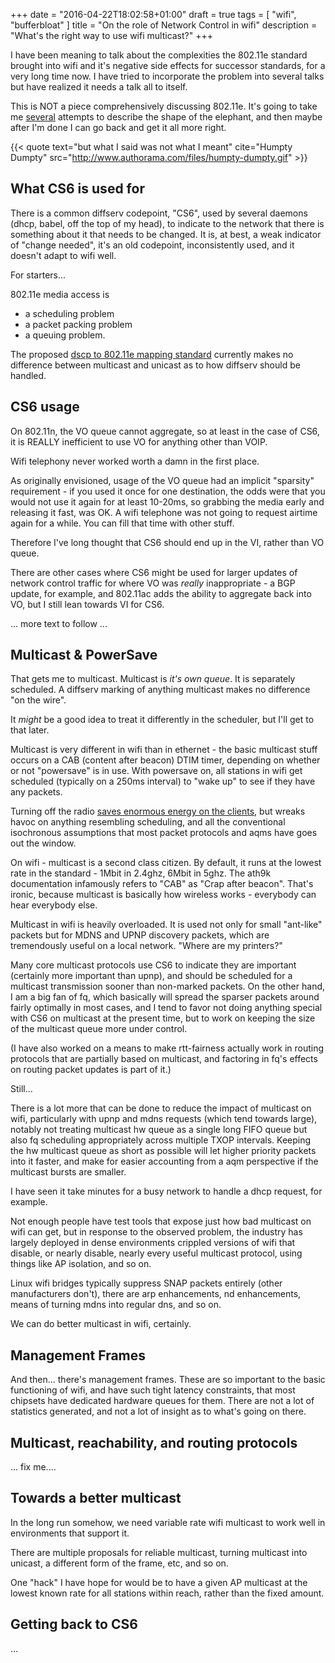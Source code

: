 +++
date = "2016-04-22T18:02:58+01:00"
draft = true
tags = [ "wifi", "bufferbloat" ]
title = "On the role of Network Control in wifi"
description = "What's the right way to use wifi multicast?"
+++

I have been meaning to talk about the complexities the 802.11e standard
brought into wifi and it's negative side effects for successor
standards, for a very long time now. I have tried to incorporate the problem into
several talks but have realized it needs a talk all to itself.

This is NOT a piece comprehensively discussing 802.11e. It's going to
take me [several](/post/hw_queue_selection_in_wifi) attempts to describe
the shape of the elephant, and then maybe after I'm done I can go back
and get it all more right.

{{< quote text="but what I said was not what I meant" cite="Humpty
Dumpty" src="http://www.authorama.com/files/humpty-dumpty.gif" >}}

## What CS6 is used for

There is a common diffserv codepoint, "CS6", used by several daemons
(dhcp, babel, off the top of my head), to indicate to the network that
there is something about it that needs to be changed. It is, at best,
a weak indicator of "change needed", it's an old codepoint,
inconsistently used, and it doesn't adapt to wifi well.

For starters...

802.11e media access is

- a scheduling problem
- a packet packing problem
- a queuing problem.

The proposed [dscp to 802.11e mapping standard](http://fixme) currently
makes no difference between multicast and unicast as to how diffserv
should be handled.

## CS6 usage

On 802.11n, the VO queue cannot aggregate, so at least in the case of
CS6, it is REALLY inefficient to use VO for anything other than VOIP.

Wifi telephony never worked worth a damn in the first place.

As originally envisioned, usage of the VO queue had an implicit "sparsity"
requirement - if you used it once for one destination, the odds were
that you would not use it again for at least 10-20ms, so grabbing the media
early and releasing it fast, was OK. A wifi telephone was not going to
request airtime again for a while. You can fill that time with other stuff.

Therefore I've long thought that CS6 should end up in the VI, rather
than VO queue.

There are other cases where CS6 might be used for larger updates of
network control traffic for where VO was *really* inappropriate - a BGP
update, for example, and 802.11ac adds the ability to aggregate back
into VO, but I still lean towards VI for CS6.

... more text to follow ...

## Multicast & PowerSave

That gets me to multicast. Multicast is *it's own queue*. It is
separately scheduled. A diffserv marking of anything multicast makes no
difference "on the wire".

It *might* be a good idea to treat it differently in the scheduler, but
I'll get to that later.

Multicast is very different in wifi than in ethernet - the basic
multicast stuff occurs on a CAB (content after beacon) DTIM timer,
depending on whether or not "powersave" is in use. With powersave on,
all stations in wifi get scheduled (typically on a 250ms interval) to
"wake up" to see if they have any packets.

Turning off the radio
[saves enormous energy on the clients](http://fixme), but wreaks havoc
on anything resembling scheduling, and all the conventional isochronous
assumptions that most packet protocols and aqms have goes out the
window.

On wifi - multicast is a second class citizen. By default, it runs at
the lowest rate in the standard - 1Mbit in 2.4ghz, 6Mbit in 5ghz. The
ath9k documentation infamously refers to "CAB" as "Crap after beacon".
That's ironic, because multicast is basically how wireless works -
everybody can hear everybody else.

Multicast in wifi is heavily overloaded. It is used not only for small
"ant-like" packets but for MDNS and UPNP discovery packets, which are
tremendously useful on a local network. "Where are my printers?"

Many core multicast protocols use CS6 to indicate they are important
(certainly more important than upnp), and should be scheduled for a
multicast transmission sooner than non-marked packets. On the other
hand, I am a big fan of fq, which basically will spread the sparser
packets around fairly optimally in most cases, and I tend to favor not
doing anything special with CS6 on multicast at the present time, but to
work on keeping the size of the multicast queue more under control.

(I have also worked on a means to make rtt-fairness actually work in
routing protocols that are partially based on multicast, and factoring
in fq's effects on routing packet updates is part of it.)

Still...

There is a lot more that can be done to reduce the impact of multicast
on wifi, particularly with upnp and mdns requests (which tend towards
large), notably not treating multicast hw queue as a single long FIFO
queue but also fq scheduling appropriately across multiple TXOP
intervals. Keeping the hw multicast queue as short as possible will let
higher priority packets into it faster, and make for easier accounting
from a aqm perspective if the multicast bursts are smaller.

I have seen it take minutes for a busy network to handle a dhcp request,
for example.

Not enough people have test tools that expose just how bad multicast on
wifi can get, but in response to the observed problem, the industry has
largely deployed in dense environments crippled versions of wifi that
disable, or nearly disable, nearly every useful multicast protocol,
using things like AP isolation, and so on.

Linux wifi bridges typically suppress SNAP packets entirely (other
manufacturers don't), there are arp enhancements, nd enhancements, means
of turning mdns into regular dns, and so on.

We can do better multicast in wifi, certainly.

## Management Frames

And then... there's management frames. These are so important to the
basic functioning of wifi, and have such tight latency constraints, that
most chipsets have dedicated hardware queues for them. There are not a
lot of statistics generated, and not a lot of insight as to what's going
on there.

## Multicast, reachability, and routing protocols

... fix me....

## Towards a better multicast

In the long run somehow, we need variable rate wifi multicast to work
well in environments that support it.

There are multiple proposals for reliable multicast, turning multicast
into unicast, a different form of the frame, etc, and so on.

One "hack" I have hope for would be to have a given AP multicast at the
lowest known rate for all stations within reach, rather than the fixed
amount.


## Getting back to CS6

...
